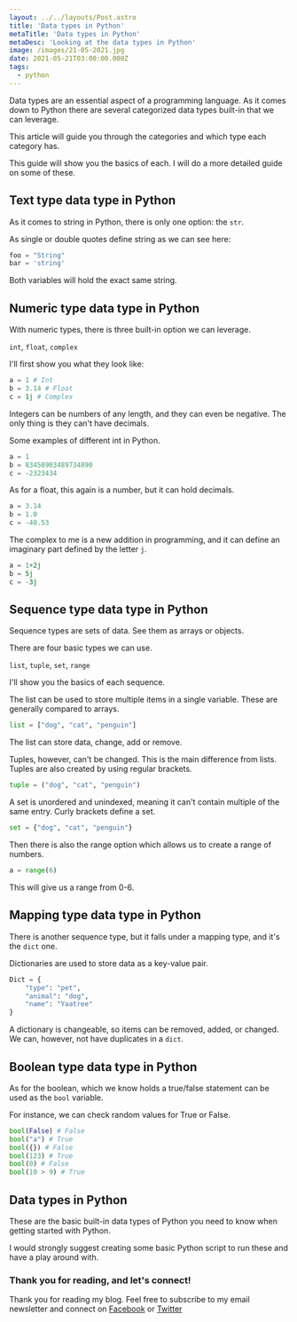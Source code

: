```yaml
---
layout: ../../layouts/Post.astro
title: 'Data types in Python'
metaTitle: 'Data types in Python'
metaDesc: 'Looking at the data types in Python'
image: /images/21-05-2021.jpg
date: 2021-05-21T03:00:00.000Z
tags:
  - python
---
```


Data types are an essential aspect of a programming language.
As it comes down to Python there are several categorized data types built-in that we can leverage.

This article will guide you through the categories and which type each category has.

This guide will show you the basics of each. I will do a more detailed guide on some of these.

## Text type data type in Python

As it comes to string in Python, there is only one option: the `str`.

As single or double quotes define string as we can see here:

```python
foo = "String"
bar = 'string'
```

Both variables will hold the exact same string.

## Numeric type data type in Python

With numeric types, there is three built-in option we can leverage.

`int`, `float`, `complex`

I'll first show you what they look like:

```python
a = 1 # Int
b = 3.14 # Float
c = 1j # Complex
```

Integers can be numbers of any length, and they can even be negative.
The only thing is they can't have decimals.

Some examples of different int in Python.

```python
a = 1
b = 83458903489734890
c = -2323434
```

As for a float, this again is a number, but it can hold decimals.

```python
a = 3.14
b = 1.0
c = -40.53
```

The complex to me is a new addition in programming, and it can define an imaginary part defined by the letter `j`.

```python
a = 1+2j
b = 5j
c = -3j
```

## Sequence type data type in Python

Sequence types are sets of data. See them as arrays or objects.

There are four basic types we can use.

`list`, `tuple`, `set`, `range`

I'll show you the basics of each sequence.

The list can be used to store multiple items in a single variable. These are generally compared to arrays.

```python
list = ["dog", "cat", "penguin"]
```

The list can store data, change, add or remove.

Tuples, however, can't be changed. This is the main difference from lists.
Tuples are also created by using regular brackets.

```python
tuple = ("dog", "cat", "penguin")
```

A set is unordered and unindexed, meaning it can't contain multiple of the same entry.
Curly brackets define a set.

```python
set = {"dog", "cat", "penguin"}
```

Then there is also the range option which allows us to create a range of numbers.

```python
a = range(6)
```

This will give us a range from 0-6.

## Mapping type data type in Python

There is another sequence type, but it falls under a mapping type, and it's the `dict` one.

Dictionaries are used to store data as a key-value pair.

```python
Dict = {
	"type": "pet",
	"animal": "dog",
	"name": "Yaatree"
}
```

A dictionary is changeable, so items can be removed, added, or changed.
We can, however, not have duplicates in a `dict`.

## Boolean type data type in Python

As for the boolean, which we know holds a true/false statement can be used as the `bool` variable.

For instance, we can check random values for True or False.

```python
bool(False) # False
bool("a") # True
bool({}) # False
bool(123) # True
bool(0) # False
bool(10 > 9) # True
```

## Data types in Python

These are the basic built-in data types of Python you need to know when getting started with Python.

I would strongly suggest creating some basic Python script to run these and have a play around with.

### Thank you for reading, and let's connect!

Thank you for reading my blog. Feel free to subscribe to my email newsletter and connect on [Facebook](https://www.facebook.com/DailyDevTipsBlog) or [Twitter](https://twitter.com/DailyDevTips1)
